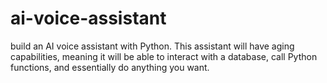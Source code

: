 # ai-voice-assistant
build an AI voice assistant with Python. This assistant will have aging capabilities, meaning it will be able to interact with a database, call Python functions, and essentially do anything you want.
